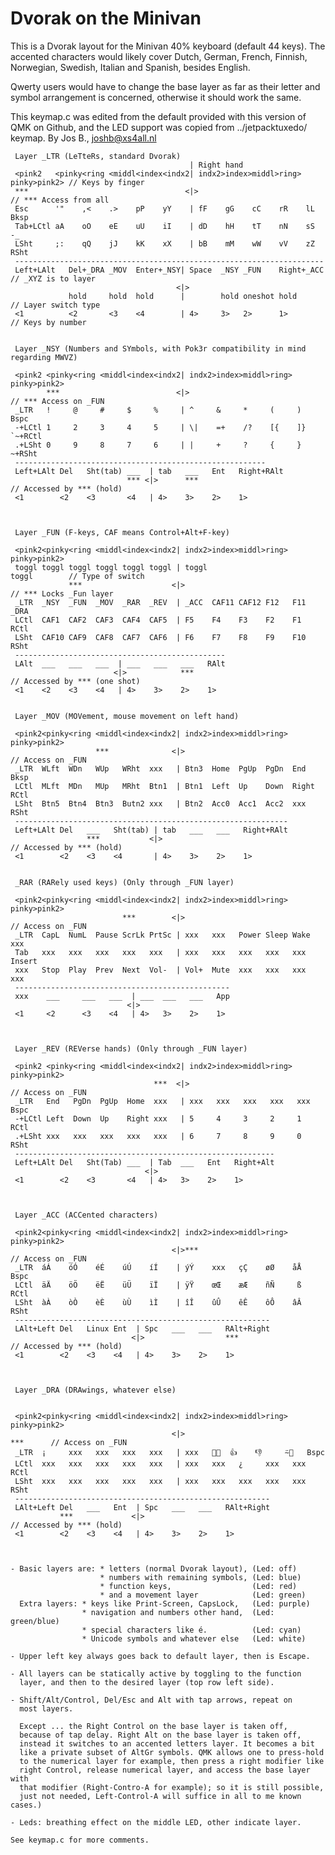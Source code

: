 # Dvorak on the Minivan

This is a Dvorak layout for the Minivan 40% keyboard (default 44 keys).
The accented characters would likely cover Dutch, German, French, Finnish,
Norwegian, Swedish, Italian and Spanish, besides English.

Qwerty users would have to change the base layer as far as their letter and
symbol arrangement is concerned, otherwise it should work the same.

This keymap.c was edited from the default provided with this version of
QMK on Github, and the LED support was copied from ../jetpacktuxedo/
keymap. 
                                                By Jos B.,  joshb@xs4all.nl 


 
     Layer _LTR (LeTteRs, standard Dvorak)
                                            | Right hand
     <pink2   <pinky<ring <middl<index<indx2| indx2>index>middl>ring> pinky>pink2> // Keys by finger
     ***                                   <|>                                     // *** Access from all
     Esc      '"    ,<    .>    pP    yY    | fF    gG    cC    rR    lL    Bksp 
     Tab+LCtl aA    oO    eE    uU    iI    | dD    hH    tT    nN    sS      -_
     LSht     ;:    qQ    jJ    kK    xX    | bB    mM    wW    vV    zZ    RSht
     ---------------------------------------------------------------------
     Left+LAlt   Del+_DRA _MOV  Enter+_NSY| Space  _NSY _FUN    Right+_ACC         // _XYZ is to layer
                                         <|>
                 hold     hold  hold      |        hold oneshot hold               // Layer switch type
     <1          <2       <3    <4        | 4>     3>   2>      1>                 // Keys by number


     Layer _NSY (Numbers and SYmbols, with Pok3r compatibility in mind regarding MWVZ)
    
     <pink2 <pinky<ring <middl<index<indx2| indx2>index>middl>ring> pinky>pink2>
            ***                          <|>                                      // *** Access on _FUN
     _LTR   !     @     #     $     %     | ^     &     *     (     )        Bspc
     -+LCtl 1     2     3     4     5     | \|    =+    /?    [{    ]}    `~+RCtl
     .+LSht 0     9     8     7     6     | |     +     ?     {     }      ~+RSht
     --------------------------------------------------------
     Left+LAlt Del   Sht(tab) ___  | tab   ___   Ent   Right+RAlt
                              *** <|>      ***                                 // Accessed by *** (hold)
     <1        <2    <3       <4   | 4>    3>    2>    1>  
    
    
    
     Layer _FUN (F-keys, CAF means Control+Alt+F-key)
    
     <pink2<pinky<ring <middl<index<indx2| indx2>index>middl>ring> pinky>pink2>
     toggl toggl toggl toggl toggl toggl | toggl                         toggl        // Type of switch
                 ***                    <|>                                     // *** Locks _Fun layer
     _LTR  _NSY  _FUN  _MOV  _RAR  _REV  | _ACC  CAF11 CAF12 F12   F11   _DRA
     LCtl  CAF1  CAF2  CAF3  CAF4  CAF5  | F5    F4    F3    F2    F1    RCtl
     LSht  CAF10 CAF9  CAF8  CAF7  CAF6  | F6    F7    F8    F9    F10   RSht
     -----------------------------------------------
     LAlt  ___   ___   ___  | ___   ___   ___   RAlt
                           <|>            ***                             // Accessed by *** (one shot)
     <1    <2    <3    <4   | 4>    3>    2>    1>  
    
    
     Layer _MOV (MOVement, mouse movement on left hand)
    
     <pink2<pinky<ring <middl<index<indx2| indx2>index>middl>ring> pinky>pink2>
                       ***              <|>                                           // Access on _FUN
     _LTR  WLft  WDn   WUp   WRht  xxx   | Btn3  Home  PgUp  PgDn  End   Bksp
     LCtl  MLft  MDn   MUp   MRht  Btn1  | Btn1  Left  Up    Down  Right RCtl
     LSht  Btn5  Btn4  Btn3  Butn2 xxx   | Btn2  Acc0  Acc1  Acc2  xxx   RSht
     -------------------------------------------------------------
     Left+LAlt Del   ___   Sht(tab) | tab   ___   ___   Right+RAlt
                     ***           <|>                                        // Accessed by *** (hold)
     <1        <2    <3    <4       | 4>    3>    2>    1>  
    
    
     _RAR (RARely used keys) (Only through _FUN layer)
    
     <pink2<pinky<ring <middl<index<indx2| indx2>index>middl>ring> pinky>pink2>
                             ***        <|>                                          // Access on _FUN
     _LTR  CapL  NumL  Pause ScrLk PrtSc | xxx   xxx   Power Sleep Wake   xxx   
     Tab   xxx   xxx   xxx   xxx   xxx   | xxx   xxx   xxx   xxx   xxx Insert
     xxx   Stop  Play  Prev  Next  Vol-  | Vol+  Mute  xxx   xxx   xxx    xxx
     ------------------------------------------------
     xxx    ___     ___   ___  | ___  ___   ___   App
                              <|>
     <1     <2      <3    <4   | 4>   3>    2>    1>  
    
    
    
     Layer _REV (REVerse hands) (Only through _FUN layer)
    
     <pink2 <pinky<ring <middl<index<indx2| indx2>index>middl>ring> pinky>pink2>
                                    ***  <|>                                        // Access on _FUN
     _LTR   End   PgDn  PgUp  Home  xxx   | xxx   xxx   xxx   xxx   xxx   Bspc
     -+LCtl Left  Down  Up    Right xxx   | 5     4     3     2     1     RCtl
     .+LSht xxx   xxx   xxx   xxx   xxx   | 6     7     8     9     0     RSht
     ----------------------------------------------------------
     Left+LAlt Del   Sht(Tab) ___  | Tab  ___   Ent   Right+Alt
                                  <|>
     <1        <2    <3       <4   | 4>   3>    2>    1>  
    
    
    
     Layer _ACC (ACCented characters)
    
     <pink2<pinky<ring <middl<index<indx2| indx2>index>middl>ring> pinky>pink2>
                                        <|>***                                     // Access on _FUN
     _LTR  áÁ    óÓ    éÉ    úÚ    íÍ    | ýÝ    xxx   çÇ    øØ    åÅ    Bspc
     LCtl  äÄ    öÖ    ëË    üÜ    ïÏ    | ÿŸ    œŒ    æÆ    ñÑ     ß    RCtl
     LSht  àÀ    òÒ    èÈ    ùÙ    ìÌ    | îÎ    ûÛ    êÊ    ôÔ    âÂ    RSht
     ---------------------------------------------------------
     LAlt+Left Del   Linux Ent  | Spc   ___   ___   RAlt+Right
                               <|>                  ***                    // Accessed by *** (hold)
     <1        <2    <3    <4   | 4>    3>    2>    1>  
    
    
    
     Layer _DRA (DRAwings, whatever else)

    
     <pink2<pinky<ring <middl<index<indx2| indx2>index>middl>ring> pinky>pink2>
                                        <|>                              ***      // Access on _FUN
     _LTR  ¡     xxx   xxx   xxx   xxx   | xxx   🙂😃  👍    👎     ⍨🙁   Bspc
     LCtl  xxx   xxx   xxx   xxx   xxx   | xxx   xxx   ¿     xxx   xxx   RCtl
     LSht  xxx   xxx   xxx   xxx   xxx   | xxx   xxx   xxx   xxx   xxx   RSht
     ---------------------------------------------------------
     LAlt+Left Del   ___   Ent  | Spc   ___   ___   RAlt+Right
               ***             <|>                                         // Accessed by *** (hold)
     <1        <2    <3    <4   | 4>    3>    2>    1>  
    
   

    - Basic layers are: * letters (normal Dvorak layout), (Led: off)
                        * numbers with remaining symbols, (Led: blue)
                        * function keys,                  (Led: red)
                        * and a movement layer            (Led: green)
      Extra layers: * keys like Print-Screen, CapsLock,   (Led: purple)
                    * navigation and numbers other hand,  (Led: green/blue)
                    * special characters like é.          (Led: cyan)
                    * Unicode symbols and whatever else   (Led: white)

    - Upper left key always goes back to default layer, then is Escape.

    - All layers can be statically active by toggling to the function
      layer, and then to the desired layer (top row left side).

    - Shift/Alt/Control, Del/Esc and Alt with tap arrows, repeat on
      most layers.

      Except ... the Right Control on the base layer is taken off,
      because of tap delay. Right Alt on the base layer is taken off,
      instead it switches to an accented letters layer. It becomes a bit
      like a private subset of AltGr symbols. QMK allows one to press-hold 
      to the numerical layer for example, then press a right modifier like
      right Control, release numerical layer, and access the base layer with
      that modifier (Right-Contro-A for example); so it is still possible,
      just not needed, Left-Control-A will suffice in all to me known cases.)
 
    - Leds: breathing effect on the middle LED, other indicate layer.

    See keymap.c for more comments.
